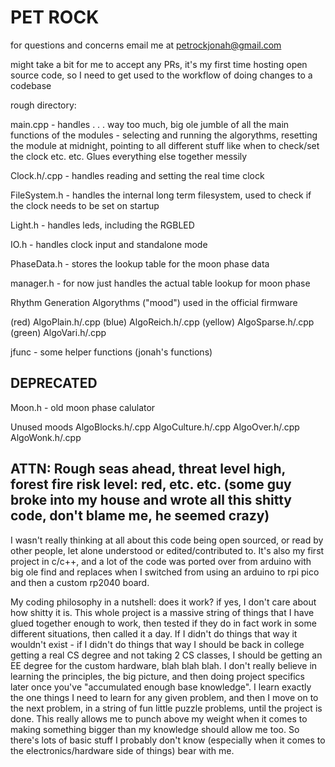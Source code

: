 # PET ROCK 

for questions and concerns email me at petrockjonah@gmail.com
 
might take a bit for me to accept any PRs, it's my first time hosting open source code, so I need to get used to the workflow of doing changes to a codebase

rough directory:

main.cpp - handles . . . way too much, big ole jumble of all the main functions of the modules - selecting and running the algorythms, resetting the module at midnight, pointing to all different stuff like when to check/set the clock etc. etc. Glues everything else together messily

Clock.h/.cpp - handles reading and setting the real time clock 

FileSystem.h - handles the internal long term filesystem, used to check if the clock needs to be set on startup

Light.h - handles leds, including the RGBLED

IO.h - handles clock input and standalone mode

PhaseData.h - stores the lookup table for the moon phase data

manager.h - for now just handles the actual table lookup for moon phase 

Rhythm Generation Algorythms ("mood") used in the official firmware

(red)    AlgoPlain.h/.cpp
(blue)   AlgoReich.h/.cpp
(yellow) AlgoSparse.h/.cpp
(green)  AlgoVari.h/.cpp

jfunc - some helper functions (jonah's functions)


## DEPRECATED

Moon.h - old moon phase calulator

Unused moods
AlgoBlocks.h/.cpp
AlgoCulture.h/.cpp
AlgoOver.h/.cpp
AlgoWonk.h/.cpp


## ATTN: Rough seas ahead, threat level high, forest fire risk level: red, etc. etc. (some guy broke into my house and wrote all this shitty code, don't blame me, he seemed crazy)

I wasn't really thinking at all about this code being open sourced, or read by other people, let alone understood or edited/contributed to. It's also my first project in c/c++, and a lot of the code was ported over from arduino with big ole find and replaces when I switched from using an arduino to rpi pico and then a custom rp2040 board.

My coding philosophy in a nutshell: does it work? if yes, I don't care about how shitty it is. This whole project is a massive string of things that I have glued together enough to work, then tested if they do in fact work in some different situations, then called it a day. If I didn't do things that way it wouldn't exist - if I didn't do things that way I should be back in college getting a real CS degree and not taking 2 CS classes, I should be getting an EE degree for the custom hardware, blah blah blah. I don't really believe in learning the principles, the big picture, and then doing project specifics later once you've "accumulated enough base knowledge". I learn exactly the one things I need to learn for any given problem, and then I move on to the next problem, in a string of fun little puzzle problems, until the project is done. This really allows me to punch above my weight when it comes to making something bigger than my knowledge should allow me too. So there's lots of basic stuff I probably don't know (especially when it comes to the electronics/hardware side of things) bear with me. 

 
